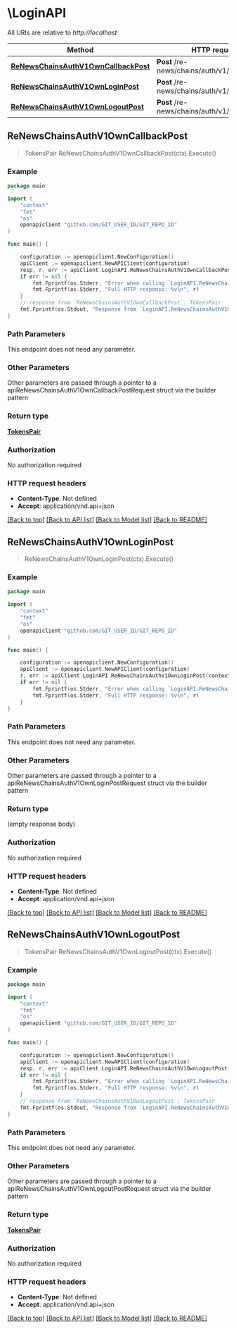 # \LoginAPI

All URIs are relative to *http://localhost*

Method | HTTP request | Description
------------- | ------------- | -------------
[**ReNewsChainsAuthV1OwnCallbackPost**](LoginAPI.md#ReNewsChainsAuthV1OwnCallbackPost) | **Post** /re-news/chains/auth/v1/own/callback | 
[**ReNewsChainsAuthV1OwnLoginPost**](LoginAPI.md#ReNewsChainsAuthV1OwnLoginPost) | **Post** /re-news/chains/auth/v1/own/login | 
[**ReNewsChainsAuthV1OwnLogoutPost**](LoginAPI.md#ReNewsChainsAuthV1OwnLogoutPost) | **Post** /re-news/chains/auth/v1/own/logout | 



## ReNewsChainsAuthV1OwnCallbackPost

> TokensPair ReNewsChainsAuthV1OwnCallbackPost(ctx).Execute()





### Example

```go
package main

import (
	"context"
	"fmt"
	"os"
	openapiclient "github.com/GIT_USER_ID/GIT_REPO_ID"
)

func main() {

	configuration := openapiclient.NewConfiguration()
	apiClient := openapiclient.NewAPIClient(configuration)
	resp, r, err := apiClient.LoginAPI.ReNewsChainsAuthV1OwnCallbackPost(context.Background()).Execute()
	if err != nil {
		fmt.Fprintf(os.Stderr, "Error when calling `LoginAPI.ReNewsChainsAuthV1OwnCallbackPost``: %v\n", err)
		fmt.Fprintf(os.Stderr, "Full HTTP response: %v\n", r)
	}
	// response from `ReNewsChainsAuthV1OwnCallbackPost`: TokensPair
	fmt.Fprintf(os.Stdout, "Response from `LoginAPI.ReNewsChainsAuthV1OwnCallbackPost`: %v\n", resp)
}
```

### Path Parameters

This endpoint does not need any parameter.

### Other Parameters

Other parameters are passed through a pointer to a apiReNewsChainsAuthV1OwnCallbackPostRequest struct via the builder pattern


### Return type

[**TokensPair**](TokensPair.md)

### Authorization

No authorization required

### HTTP request headers

- **Content-Type**: Not defined
- **Accept**: application/vnd.api+json

[[Back to top]](#) [[Back to API list]](../README.md#documentation-for-api-endpoints)
[[Back to Model list]](../README.md#documentation-for-models)
[[Back to README]](../README.md)


## ReNewsChainsAuthV1OwnLoginPost

> ReNewsChainsAuthV1OwnLoginPost(ctx).Execute()





### Example

```go
package main

import (
	"context"
	"fmt"
	"os"
	openapiclient "github.com/GIT_USER_ID/GIT_REPO_ID"
)

func main() {

	configuration := openapiclient.NewConfiguration()
	apiClient := openapiclient.NewAPIClient(configuration)
	r, err := apiClient.LoginAPI.ReNewsChainsAuthV1OwnLoginPost(context.Background()).Execute()
	if err != nil {
		fmt.Fprintf(os.Stderr, "Error when calling `LoginAPI.ReNewsChainsAuthV1OwnLoginPost``: %v\n", err)
		fmt.Fprintf(os.Stderr, "Full HTTP response: %v\n", r)
	}
}
```

### Path Parameters

This endpoint does not need any parameter.

### Other Parameters

Other parameters are passed through a pointer to a apiReNewsChainsAuthV1OwnLoginPostRequest struct via the builder pattern


### Return type

 (empty response body)

### Authorization

No authorization required

### HTTP request headers

- **Content-Type**: Not defined
- **Accept**: application/vnd.api+json

[[Back to top]](#) [[Back to API list]](../README.md#documentation-for-api-endpoints)
[[Back to Model list]](../README.md#documentation-for-models)
[[Back to README]](../README.md)


## ReNewsChainsAuthV1OwnLogoutPost

> TokensPair ReNewsChainsAuthV1OwnLogoutPost(ctx).Execute()





### Example

```go
package main

import (
	"context"
	"fmt"
	"os"
	openapiclient "github.com/GIT_USER_ID/GIT_REPO_ID"
)

func main() {

	configuration := openapiclient.NewConfiguration()
	apiClient := openapiclient.NewAPIClient(configuration)
	resp, r, err := apiClient.LoginAPI.ReNewsChainsAuthV1OwnLogoutPost(context.Background()).Execute()
	if err != nil {
		fmt.Fprintf(os.Stderr, "Error when calling `LoginAPI.ReNewsChainsAuthV1OwnLogoutPost``: %v\n", err)
		fmt.Fprintf(os.Stderr, "Full HTTP response: %v\n", r)
	}
	// response from `ReNewsChainsAuthV1OwnLogoutPost`: TokensPair
	fmt.Fprintf(os.Stdout, "Response from `LoginAPI.ReNewsChainsAuthV1OwnLogoutPost`: %v\n", resp)
}
```

### Path Parameters

This endpoint does not need any parameter.

### Other Parameters

Other parameters are passed through a pointer to a apiReNewsChainsAuthV1OwnLogoutPostRequest struct via the builder pattern


### Return type

[**TokensPair**](TokensPair.md)

### Authorization

No authorization required

### HTTP request headers

- **Content-Type**: Not defined
- **Accept**: application/vnd.api+json

[[Back to top]](#) [[Back to API list]](../README.md#documentation-for-api-endpoints)
[[Back to Model list]](../README.md#documentation-for-models)
[[Back to README]](../README.md)

